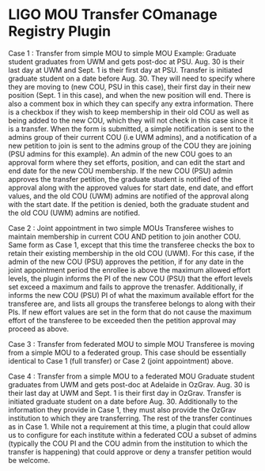 # LIGO MOU Transfer COmanage Registry Plugin

Case 1 : Transfer from simple MOU to simple MOU
Example: Graduate student graduates from UWM and gets post-doc at PSU. Aug. 30 is their last day at UWM and Sept. 1 is their first day at PSU.
Transfer is initiated graduate student on a date before Aug. 30. They will need to specify where they are moving to (new COU, PSU in this case), their first day in their new position (Sept. 1 in this case), and when the new position will end. There is also a comment box in which they can specify any extra information. There is a checkbox if they wish to keep membership in their old COU as well as being added to the new COU, which they will not check in this case since it is a transfer. When the form is submitted, a simple notification is sent to the admins group of their current COU (i.e UWM admins), and a notification of a new petition to join is sent to the admins group of the COU they are joining (PSU admins for this example). An admin of the new COU goes to an approval form where they set efforts, position, and can edit the start and end date for the new COU membership. If the new COU (PSU) admin approves the transfer petition, the graduate student is notified of the approval along with the approved values for start date, end date, and effort values, and the old COU (UWM) admins are notified of the approval along with the start date. If the petition is denied, both the graduate student and the old COU (UWM) admins are notified. 

Case 2 : Joint appointment in two simple MOUs
Transferee wishes to maintain membership in current COU AND petition to join another COU. Same form as Case 1, except that this time the transferee checks the box to retain their existing membership in the old COU (UWM). For this case, if the admin of the new COU (PSU) approves the petition, if for any date in the joint appointment period the enrollee is above the maximum allowed effort levels, the plugin informs the PI of the new COU (PSU) that the effort levels set exceed a maximum and fails to approve the trenasfer. Additionally, if informs the new COU (PSU) PI of what the maximum available effort for the transferee are, and lists all groups the transferee belongs to along with their PIs. If new effort values are set in the form that do not cause the maximum effort of the transferee to be exceeded then the petition approval may proceed as above.

Case 3 : Transfer from federated MOU to simple MOU
Transferee is moving from a simple MOU to a federated group. This case should be essentially identical to Case 1 (full transfer) or Case 2 (joint appointment) above.

Case 4 : Transfer from a simple MOU to a federated MOU
Graduate student graduates from UWM and gets post-doc at Adelaide in OzGrav. Aug. 30 is their last day at UWM and Sept. 1 is their first day in OzGrav. 
Transfer is initiated graduate student on a date before Aug. 30. Additionally to the information they provide in Case 1, they must also provide the OzGrav institution to which they are transferring. The rest of the transfer continues as in Case 1. While not a requirement at this time, a plugin that could allow us to configure for each institute within a federated COU a subset of admins (typically the COU PI and the COU admin from the institution to which the transfer is happening) that could approve or deny a transfer petition would be welcome.
